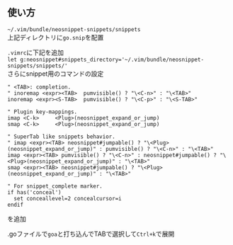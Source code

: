 
## 使い方
`~/.vim/bundle/neosnippet-snippets/snippets`<br>
上記ディレクトリに`go.snip`を配置<br>

`.vimrc`に下記を追加<br>
`let g:neosnippet#snippets_directory='~/.vim/bundle/neosnippet-snippets/snippets/'`
<br>
さらにsnippet用のコマンドの設定
```
" <TAB>: completion.
" inoremap <expr><TAB>  pumvisible() ? "\<C-n>" : "\<TAB>"
inoremap <expr><S-TAB>  pumvisible() ? "\<C-p>" : "\<S-TAB>"

" Plugin key-mappings.
imap <C-k>     <Plug>(neosnippet_expand_or_jump)
smap <C-k>     <Plug>(neosnippet_expand_or_jump)

" SuperTab like snippets behavior.
" imap <expr><TAB> neosnippet#jumpable() ? "\<Plug>(neosnippet_expand_or_jump)" : pumvisible() ? "\<C-n>" : "\<TAB>"
imap <expr><TAB> pumvisible() ? "\<C-n>" : neosnippet#jumpable() ? "\<Plug>(neosnippet_expand_or_jump)" : "\<TAB>"
smap <expr><TAB> neosnippet#jumpable() ? "\<Plug>(neosnippet_expand_or_jump)" : "\<TAB>"

" For snippet_complete marker.
if has('conceal')
  set conceallevel=2 concealcursor=i
endif
```
を追加

.goファイルで`goa`と打ち込んでTABで選択して`Ctrl+k`で展開
